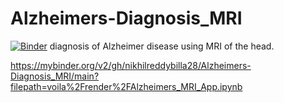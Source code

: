 # Alzheimers-Diagnosis_MRI
[![Binder](https://mybinder.org/badge_logo.svg)](https://mybinder.org/v2/gh/nikhilreddybilla28/Alzheimers-Diagnosis_MRI/main?urlpath=voila%2Frender%2FAlzheimers_MRI_App.ipynb)
diagnosis of Alzheimer disease using MRI of the head.


https://mybinder.org/v2/gh/nikhilreddybilla28/Alzheimers-Diagnosis_MRI/main?filepath=voila%2Frender%2FAlzheimers_MRI_App.ipynb
